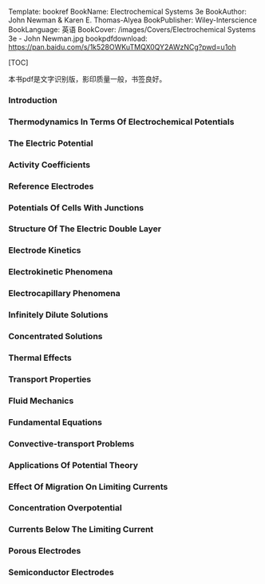 Template: bookref
BookName: Electrochemical Systems 3e
BookAuthor: John Newman & Karen E. Thomas-Alyea
BookPublisher: Wiley-Interscience
BookLanguage: 英语
BookCover: /images/Covers/Electrochemical Systems 3e - John Newman.jpg
bookpdfdownload: https://pan.baidu.com/s/1k528OWKuTMQX0QY2AWzNCg?pwd=u1oh 

[TOC]

本书pdf是文字识别版，影印质量一般，书签良好。


### Introduction

### Thermodynamics In Terms Of Electrochemical Potentials

### The Electric Potential

### Activity Coefficients

### Reference Electrodes

### Potentials Of Cells With Junctions

### Structure Of The Electric Double Layer

### Electrode Kinetics

### Electrokinetic Phenomena

### Electrocapillary Phenomena

### Infinitely Dilute Solutions

### Concentrated Solutions

### Thermal Effects

### Transport Properties

### Fluid Mechanics

### Fundamental Equations

### Convective-transport Problems

### Applications Of Potential Theory

### Effect Of Migration On Limiting Currents

### Concentration Overpotential

### Currents Below The Limiting Current

### Porous Electrodes

### Semiconductor Electrodes

